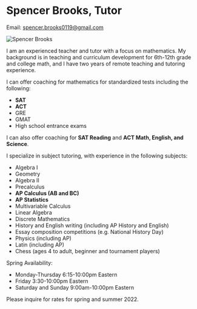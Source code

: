 # Spencer Brooks, Tutor
Email: [spencer.brooks0119@gmail.com](mailto:spencer.brooks0119@gmail.com)

![Spencer Brooks](./assets/img/spencer_brooks_portrait.jpg)

I am an experienced teacher and tutor with a focus on mathematics. My background is in teaching and curriculum development for 6th-12th grade and college math, and I have two years of remote teaching and tutoring experience.

I can offer coaching for mathematics for standardized tests including the following:
- **SAT**
- **ACT**
- GRE
- GMAT
- High school entrance exams

I can also offer coaching for **SAT Reading** and **ACT Math, English, and Science**.

I specialize in subject tutoring, with experience in the following subjects:
- Algebra I
- Geometry
- Algebra II
- Precalculus
- **AP Calculus (AB and BC)**
- **AP Statistics**
- Multivariable Calculus
- Linear Algebra
- Discrete Mathematics
- History and English writing (including AP History and English)
- Essay composition competitions (e.g. National History Day)
- Physics (including AP)
- Latin (including AP)
- Chess (ages 4 to adult, beginner and tournament players)

Spring Availability:
- Monday-Thursday 6:15-10:00pm Eastern
- Friday 3:30-10:00pm Eastern
- Saturday and Sunday 9:00am-10:00pm Eastern

Please inquire for rates for spring and summer 2022.
